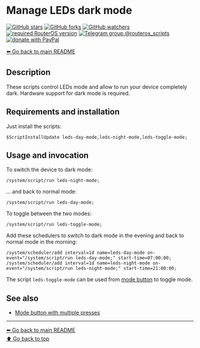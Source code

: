 Manage LEDs dark mode
=====================

[![GitHub stars](https://img.shields.io/github/stars/eworm-de/routeros-scripts?logo=GitHub&style=flat&color=red)](https://github.com/eworm-de/routeros-scripts/stargazers)
[![GitHub forks](https://img.shields.io/github/forks/eworm-de/routeros-scripts?logo=GitHub&style=flat&color=green)](https://github.com/eworm-de/routeros-scripts/network)
[![GitHub watchers](https://img.shields.io/github/watchers/eworm-de/routeros-scripts?logo=GitHub&style=flat&color=blue)](https://github.com/eworm-de/routeros-scripts/watchers)
[![required RouterOS version](https://img.shields.io/badge/RouterOS-7.12-yellow?style=flat)](https://mikrotik.com/download/changelogs/)
[![Telegram group @routeros_scripts](https://img.shields.io/badge/Telegram-%40routeros__scripts-%2326A5E4?logo=telegram&style=flat)](https://t.me/routeros_scripts)
[![donate with PayPal](https://img.shields.io/badge/Like_it%3F-Donate!-orange?logo=githubsponsors&logoColor=orange&style=flat)](https://www.paypal.com/cgi-bin/webscr?cmd=_s-xclick&hosted_button_id=A4ZXBD6YS2W8J)

[⬅️ Go back to main README](../README.md)

Description
-----------

These scripts control LEDs mode and allow to run your device
completely dark. Hardware support for dark mode is required.

Requirements and installation
-----------------------------

Just install the scripts:

    $ScriptInstallUpdate leds-day-mode,leds-night-mode,leds-toggle-mode;

Usage and invocation
--------------------

To switch the device to dark mode:

    /system/script/run leds-night-mode;

... and back to normal mode:

    /system/script/run leds-day-mode;

To toggle between the two modes:

    /system/script/run leds-toggle-mode;

Add these schedulers to switch to dark mode in the evening and back to
normal mode in the morning:

    /system/scheduler/add interval=1d name=leds-day-mode on-event="/system/script/run leds-day-mode;" start-time=07:00:00;
    /system/scheduler/add interval=1d name=leds-night-mode on-event="/system/script/run leds-night-mode;" start-time=21:00:00;

The script `leds-toggle-mode` can be used from [mode button](mode-button.md)
to toggle mode.

See also
--------

* [Mode button with multiple presses](mode-button.md)

---
[⬅️ Go back to main README](../README.md)  
[⬆️ Go back to top](#top)

